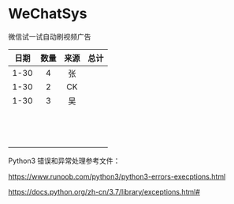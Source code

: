 # WeChatSys
微信试一试自动刷视频广告


|   日期  |   数量  |   来源  | 总计  |
|:----:  | :----:  | :----: |:----:|
| 1-30    |    4   |    张  | 
| 1-30    |    2   |    CK  |
| 1-30    |    3   |    吴  |
|      |       |        |
|     |       |        |
|     |       |        |
|     |       |        |
|     |       |        |
|     |       |        |
|     |       |        |
|     |       |        |
|     |       |        |
|     |       |        |
|     |       |        |
|     |       |        |
|     |       |        |

Python3 错误和异常处理参考文件：

https://www.runoob.com/python3/python3-errors-execptions.html

https://docs.python.org/zh-cn/3.7/library/exceptions.html#
